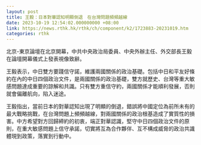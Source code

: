 ```yaml
---
layout: post
title: 王毅：日本對華認知明顯倒退　在台灣問題頻頻越線
date: 2023-10-19 12:54:02.000000000 +08:00
link: https://news.rthk.hk/rthk/ch/component/k2/1723883-20231019.htm
categories: rthk
---
```


北京-東京論壇在北京開幕，中共中央政治局委員、中央外辦主任、外交部長王毅在論壇開幕儀式上發表視像致辭。

王毅表示，中日雙方要踐信守諾，維護兩國關係的政治基礎。包括中日和平友好條約在內的中日四個政治文件，是兩國關係的政治基礎，雙方就歷史、台灣等重大敏感問題達成重要的諒解和共識。只有雙方重信守約，兩國關係才能順利發展，否則就會偏離航向，陷入迷途。

王毅指出，當前日本的對華認知出現了明顯的倒退，錯誤將中國定位為前所未有的最大戰略挑戰，在台灣問題上頻頻越線，對兩國關係的政治根基造成了實質性的損害。中方希望對方回歸締約的初衷，端正對華認識，堅守中日四個政治文件的原則，在重大敏感問題上信守承諾，切實將互為合作夥伴、互不構成威脅的政治共識體現到政策，落實到行動中。

